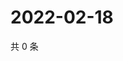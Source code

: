 # 2022-02-18

共 0 条

<!-- BEGIN WEIBO -->
<!-- 最后更新时间 Fri Feb 18 2022 06:14:04 GMT+0800 (China Standard Time) -->

<!-- END WEIBO -->

